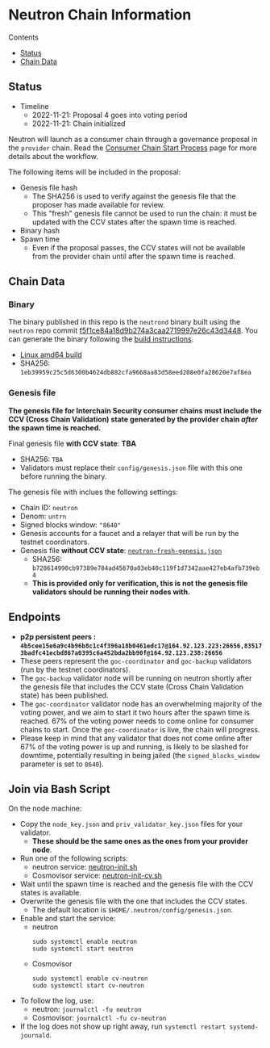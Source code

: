 # Neutron Chain Information

Contents

* [Status](#status)
* [Chain Data](#chain-data)

## Status

* Timeline
  * 2022-11-21: Proposal 4 goes into voting period
  * 2022-11-21: Chain initialized

Neutron will launch as a consumer chain through a governance proposal in the `provider` chain. Read the [Consumer Chain Start Process](/docs/Consumer-Chain-Start-Process.md) page for more details about the workflow.

The following items will be included in the proposal:
* Genesis file hash
  * The SHA256 is used to verify against the genesis file that the proposer has made available for review.
  * This "fresh" genesis file cannot be used to run the chain: it must be updated with the CCV states after the spawn time is reached.
* Binary hash
* Spawn time
  * Even if the proposal passes, the CCV states will not be available from the provider chain until after the spawn time is reached.

## Chain Data

### Binary

The binary published in this repo is the `neutrond` binary built using the `neutron` repo commit [f5f1ce84a18d9b274a3caa2719997e26c43d3448](https://github.com/neutron-org/neutron/tree/f5f1ce84a18d9b274a3caa2719997e26c43d3448). You can generate the binary following the [build instructions](https://docs.neutron.org/neutron/build).

  * [Linux amd64 build](neutrond)
  * SHA256: `1eb39959c25c5d6300b4624db882cfa9668aa83d58eed208e0fa28620e7af8ea`

### Genesis file

**The genesis file for Interchain Security consumer chains must include the CCV (Cross Chain Validation) state generated by the provider chain _after_ the spawn time is reached.**

Final genesis file **with CCV state**: **TBA**
- SHA256: `TBA`
- Validators must replace their `config/genesis.json` file with this one before running the binary.

The genesis file with inclues the following settings:

* Chain ID: `neutron`
* Denom: `untrn`
* Signed blocks window: `"8640"`
* Genesis accounts for a faucet and a relayer that will be run by the testnet coordinators.
* Genesis file **without CCV state**: [`neutron-fresh-genesis.json`](neutron-fresh-genesis.json)
  * SHA256: `b728614990cb97389e784ad45670a03eb40c119f1d7342aae427eb4afb739eb4`
  * **This is provided only for verification, this is not the genesis file validators should be running their nodes with.**

## Endpoints

* **p2p persistent peers : `4b5cee15e6a9c4b96b8c1c4f396a18b0461edc17@164.92.123.223:26656,835173badfc41ecbd867a0395c6a452bda2bb90f@164.92.123.238:26656`**
* These peers represent the `goc-coordinator` and `goc-backup` validators (run by the testnet coordinators). 
* The `goc-backup` validator node will be running on neutron shortly after the genesis file that includes the CCV state (Cross Chain Validation state) has been published.
* The `goc-coordinator` validator node has an overwhelming majority of the voting power, and we aim to start it two hours after the spawn time is reached. 67% of the voting power needs to come online for consumer chains to start. Once the `goc-coordinator` is live, the chain will progress.
* Please keep in mind that any validator that does not come online after 67% of the voting power is up and running, is likely to be slashed for downtime, potentially resulting in being jailed (the `signed_blocks_window` parameter is set to `8640`).

## Join via Bash Script

On the node machine:
- Copy the `node_key.json` and `priv_validator_key.json` files for your validator.
  - **These should be the same ones as the ones from your provider node**.
- Run one of the following scripts:
  - neutron service: [neutron-init.sh](neutron-init.sh)
  - Cosmovisor service: [neutron-init-cv.sh](neutron-init-cv.sh)
- Wait until the spawn time is reached and the genesis file with the CCV states is available.
- Overwrite the genesis file with the one that includes the CCV states.
  - The default location is `$HOME/.neutron/config/genesis.json`.
- Enable and start the service:
  - neutron
    ```
    sudo systemctl enable neutron
    sudo systemctl start neutron
    ```
  - Cosmovisor
    ```
    sudo systemctl enable cv-neutron
    sudo systemctl start cv-neutron
    ```
- To follow the log, use:
  - neutron: `journalctl -fu neutron`
  - Cosmovisor: `journalctl -fu cv-neutron`
- If the log does not show up right away, run `systemctl restart systemd-journald`.
